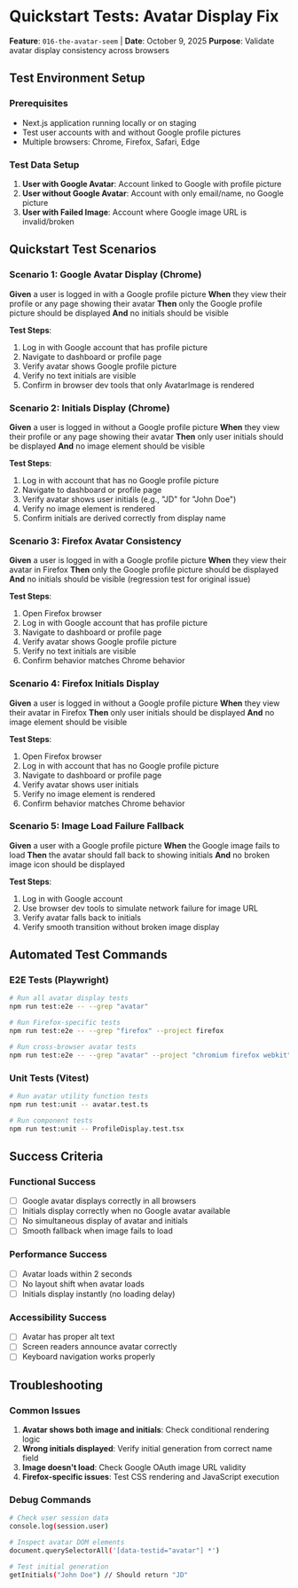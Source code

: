 # Quickstart Tests: Avatar Display Fix

**Feature**: `016-the-avatar-seem` | **Date**: October 9, 2025
**Purpose**: Validate avatar display consistency across browsers

## Test Environment Setup

### Prerequisites
- Next.js application running locally or on staging
- Test user accounts with and without Google profile pictures
- Multiple browsers: Chrome, Firefox, Safari, Edge

### Test Data Setup
1. **User with Google Avatar**: Account linked to Google with profile picture
2. **User without Google Avatar**: Account with only email/name, no Google picture
3. **User with Failed Image**: Account where Google image URL is invalid/broken

## Quickstart Test Scenarios

### Scenario 1: Google Avatar Display (Chrome)
**Given** a user is logged in with a Google profile picture
**When** they view their profile or any page showing their avatar
**Then** only the Google profile picture should be displayed
**And** no initials should be visible

**Test Steps**:
1. Log in with Google account that has profile picture
2. Navigate to dashboard or profile page
3. Verify avatar shows Google profile picture
4. Verify no text initials are visible
5. Confirm in browser dev tools that only AvatarImage is rendered

### Scenario 2: Initials Display (Chrome)
**Given** a user is logged in without a Google profile picture
**When** they view their profile or any page showing their avatar
**Then** only user initials should be displayed
**And** no image element should be visible

**Test Steps**:
1. Log in with account that has no Google profile picture
2. Navigate to dashboard or profile page
3. Verify avatar shows user initials (e.g., "JD" for "John Doe")
4. Verify no image element is rendered
5. Confirm initials are derived correctly from display name

### Scenario 3: Firefox Avatar Consistency
**Given** a user is logged in with a Google profile picture
**When** they view their avatar in Firefox
**Then** only the Google profile picture should be displayed
**And** no initials should be visible (regression test for original issue)

**Test Steps**:
1. Open Firefox browser
2. Log in with Google account that has profile picture
3. Navigate to dashboard or profile page
4. Verify avatar shows Google profile picture
5. Verify no text initials are visible
6. Confirm behavior matches Chrome behavior

### Scenario 4: Firefox Initials Display
**Given** a user is logged in without a Google profile picture
**When** they view their avatar in Firefox
**Then** only user initials should be displayed
**And** no image element should be visible

**Test Steps**:
1. Open Firefox browser
2. Log in with account that has no Google profile picture
3. Navigate to dashboard or profile page
4. Verify avatar shows user initials
5. Verify no image element is rendered
6. Confirm behavior matches Chrome behavior

### Scenario 5: Image Load Failure Fallback
**Given** a user with a Google profile picture
**When** the Google image fails to load
**Then** the avatar should fall back to showing initials
**And** no broken image icon should be displayed

**Test Steps**:
1. Log in with Google account
2. Use browser dev tools to simulate network failure for image URL
3. Verify avatar falls back to initials
4. Verify smooth transition without broken image display

## Automated Test Commands

### E2E Tests (Playwright)
```bash
# Run all avatar display tests
npm run test:e2e -- --grep "avatar"

# Run Firefox-specific tests
npm run test:e2e -- --grep "firefox" --project firefox

# Run cross-browser avatar tests
npm run test:e2e -- --grep "avatar" --project "chromium firefox webkit"
```

### Unit Tests (Vitest)
```bash
# Run avatar utility function tests
npm run test:unit -- avatar.test.ts

# Run component tests
npm run test:unit -- ProfileDisplay.test.tsx
```

## Success Criteria

### Functional Success
- [ ] Google avatar displays correctly in all browsers
- [ ] Initials display correctly when no Google avatar available
- [ ] No simultaneous display of avatar and initials
- [ ] Smooth fallback when image fails to load

### Performance Success
- [ ] Avatar loads within 2 seconds
- [ ] No layout shift when avatar loads
- [ ] Initials display instantly (no loading delay)

### Accessibility Success
- [ ] Avatar has proper alt text
- [ ] Screen readers announce avatar correctly
- [ ] Keyboard navigation works properly

## Troubleshooting

### Common Issues
1. **Avatar shows both image and initials**: Check conditional rendering logic
2. **Wrong initials displayed**: Verify initial generation from correct name field
3. **Image doesn't load**: Check Google OAuth image URL validity
4. **Firefox-specific issues**: Test CSS rendering and JavaScript execution

### Debug Commands
```bash
# Check user session data
console.log(session.user)

# Inspect avatar DOM elements
document.querySelectorAll('[data-testid="avatar"] *')

# Test initial generation
getInitials("John Doe") // Should return "JD"
```